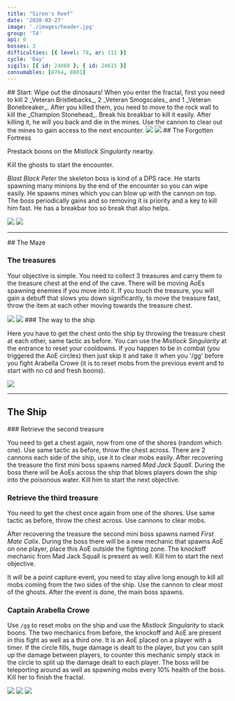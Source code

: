 ```yaml
---
title: "Siren's Reef"
date: '2020-03-27'
image: './images/header.jpg'
group: 'T4'
api: 0
bosses: 3
difficulties: [{ level: 78, ar: 111 }]
cycle: 'Day'
sigils: [{ id: 24868 }, { id: 24615 }]
consumables: [8764, 8801]
---
```


<Grid>
<GridItem sm="12">
## Start: Wipe out the dinosaurs!
When you enter the fractal, first you need to kill 2 _Veteran Bristlebacks_, 2 _Veteran Smogscales_ and 1 _Veteran Bonebreaker_. After you killed them, you need to move to the rock wall to kill the _Champion Stonehead_. Break his breakbar to kill it easily. After killing it, he will <Condition name="Fear"/> you back and die in the mines. Use the cannon to clear out the mines to gain access to the next encounter.
</GridItem>

<GridItem sm="6">
<Image src="./images/sirens_mountains.jpg" caption="Scenery"/>
</GridItem> 
<GridItem sm="6">  
<Image src="./images/sirens_shipwreck.jpg" caption="The Shipwreck"/>
</GridItem>

<GridItem sm="12"> 
## The Forgotten Fortress

Prestack boons on the _Mistlock Singularity_ nearby.

Kill the ghosts to start the encounter.

_Blast Black Peter_ the skeleton boss is kind of a DPS race. He starts spawning many minions by the end of the encounter so you can wipe easily. He spawns mines which you can blow up with the cannon on top. The boss periodically gains <Boon name="Swiftness"/> <Boon name="Protection"/> and <Boon name="Stability"/> so removing it is priority and a key to kill him fast. He has a breakbar too so break that also helps.
</GridItem>

<GridItem sm="6">
<Image src="./images/sirens_blasting_black_peter.jpg" caption="Ghosts of the fortress"/>
</GridItem> 
<GridItem sm="6">   
<Image src="./images/sirens_way_to_cave.jpg" caption="The way to the Maze"/>
</GridItem>

</Grid>

---

<Grid>
<GridItem sm="6">
## The Maze  
  
### The treasures

Your objective is simple. You need to collect 3 treasures and carry them to the treasure chest at the end of the cave. There will be moving AoEs spawning enemies if you move into it. If you touch the treasure, you will gain a debuff that slows you down significantly, to move the treasure fast, throw the item at each other moving towards the treasure chest.
</GridItem>

<GridItem sm="6">
<Image src="./images/sirens_cursed_treasure.jpg" caption="The revealing AoE"/>
</GridItem>

<GridItem sm="6">
<Image src="./images/sirens_cursed_treasure_sack.jpg" caption="The cursed treasure"/>
</GridItem>

<GridItem sm="6">  
### The way to the ship
  
Here you have to get the chest onto the ship by throwing the treasure chest at each other, same tactic as before. You can use the _Mistlock Singularity_ at the entrance to reset your cooldowns. If you happen to be in combat (you triggered the AoE circles) then just skip it and take it when you '/gg' before you fight Arabella Crowe (it is to reset mobs from the previous event and to start with no cd and fresh boons).
</GridItem>

<GridItem sm="12">
<Image src="./images/sirens_cursed_chest.jpg" caption="The treasure chest"/>
</GridItem>
</Grid>

---

## The Ship

<Grid>
<GridItem sm="6">
### Retrieve the second treasure

You need to get a chest again, now from one of the shores (random which one). Use same tactic as before, throw the chest across. There are 2 cannons each side of the ship, use it to clear mobs easily. After recovering the treasure the first mini boss spawns named _Mad Jack Squall_. During the boss there will be AoEs across the ship that blows players down the ship into the poisonous water. Kill him to start the next objective.

### Retrieve the third treasure

You need to get the chest once again from one of the shores. Use same tactic as before, throw the chest across. Use cannons to clear mobs.

After recovering the treasure the second mini boss spawns named _First Mate Calix_. During the boss there will be a new mechanic that spawns AoE on one player, place this AoE outside the fighting zone. The knockoff mechanic from Mad Jack Squall is present as well. Kill him to start the next objective.

It will be a point capture event, you need to stay alive long enough to kill all mobs coming from the two sides of the ship. Use the cannon to clear most of the ghosts. After the event is done, the main boss spawns.

### Captain Arabella Crowe

Use `/gg` to reset mobs on the ship and use the _Mistlock Singularity_ to stack boons. The two mechanics from before, the knockoff and AoE are present in this fight as well as a third one. It is an AoE placed on a player with a timer. If the circle fills, huge damage is dealt to the player, but you can split up the damage between players, to counter this mechanic simply stack in the circle to split up the damage dealt to each player. The boss will be teleporting around as well as spawning mobs every 10% health of the boss. Kill her to finish the fractal.

</GridItem>

<GridItem sm="6">
<Image src="./images/sirens_ship.jpg" caption="The ship"/>
<Image src="./images/sirens_mad_jack_squall.jpg" caption="Mad Jack Squall"/>
<Image src="./images/sirens_first_mate_calix.jpg" caption="First Mate Calix"/>
</GridItem>

</Grid>
